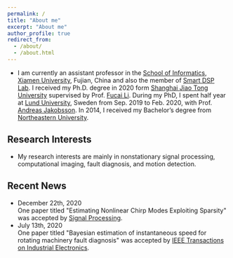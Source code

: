 ```yaml
---
permalink: /
title: "About me"
excerpt: "About me"
author_profile: true
redirect_from: 
  - /about/
  - /about.html
---
```



* I am currently an assistant professor in the [School of Informatics](https://informatics.xmu.edu.cn/), [Xiamen University](https://www.xmu.edu.cn/), Fujian, China and also the member of [Smart DSP Lab](https://xmu-smartdsp.github.io/index.html). I received my Ph.D. degree in 2020 form [Shanghai Jiao Tong University](https://www.sjtu.edu.cn/) supervised by Prof. [Fucai Li](http://me.sjtu.edu.cn/teacher_directory1/2280.html). During my PhD, I spent half year at [Lund University](https://www.lunduniversity.lu.se/), Sweden from Sep. 2019 to Feb. 2020, with Prof. [Andreas Jakobsson](http://www.maths.lu.se/staff/andreas-jakobsson/). In 2014, I received my Bachelor’s degree from [Northeastern University](http://www.neu.edu.cn/).


## Research Interests
* My research interests are mainly in nonstationary signal processing, computational imaging, fault diagnosis, and motion detection. 


## Recent News
* December 22th, 2020<br> 
One paper titled "Estimating Nonlinear Chirp Modes Exploiting Sparsity" was accepted by [Signal Processing](https://www.sciencedirect.com/journal/signal-processing).
* July 13th, 2020<br> 
One paper titled "Bayesian estimation of instantaneous speed for rotating machinery fault diagnosis" was accepted by [IEEE Transactions on Industrial Electronics](https://ieeexplore.ieee.org/xpl/RecentIssue.jsp?punumber=41).

